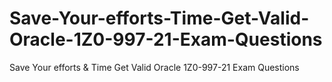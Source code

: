 # Save-Your-efforts-Time-Get-Valid-Oracle-1Z0-997-21-Exam-Questions
Save Your efforts &amp; Time Get Valid Oracle 1Z0-997-21 Exam Questions
